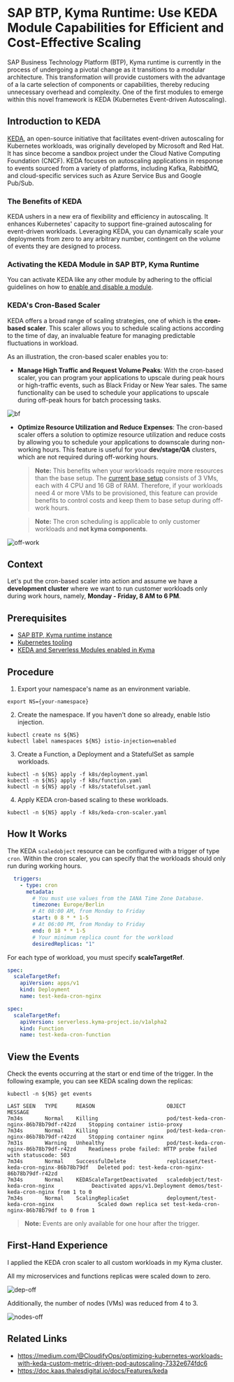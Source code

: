 # SAP BTP, Kyma Runtime: Use KEDA Module Capabilities for Efficient and Cost-Effective Scaling

SAP Business Technology Platform (BTP), Kyma runtime is currently in the process of undergoing a pivotal change as it transitions to a modular architecture. This transformation will provide customers with the advantage of a la carte selection of components or capabilities, thereby reducing unnecessary overhead and complexity. One of the first modules to emerge within this novel framework is KEDA (Kubernetes Event-driven Autoscaling).

## Introduction to KEDA

[KEDA](https://keda.sh/), an open-source initiative that facilitates event-driven autoscaling for Kubernetes workloads, was originally developed by Microsoft and Red Hat. It has since become a sandbox project under the Cloud Native Computing Foundation (CNCF). KEDA focuses on autoscaling applications in response to events sourced from a variety of platforms, including Kafka, RabbitMQ, and cloud-specific services such as Azure Service Bus and Google Pub/Sub.

### The Benefits of KEDA

KEDA ushers in a new era of flexibility and efficiency in autoscaling. It enhances Kubernetes' capacity to support fine-grained autoscaling for event-driven workloads. Leveraging KEDA, you can dynamically scale your deployments from zero to any arbitrary number, contingent on the volume of events they are designed to process.

### Activating the KEDA Module in SAP BTP, Kyma Runtime

You can activate KEDA like any other module by adhering to the official guidelines on how to [enable and disable a module](https://help.sap.com/docs/btp/sap-business-technology-platform/enable-and-disable-kyma-module).

### KEDA's Cron-Based Scaler

KEDA offers a broad range of scaling strategies, one of which is the **cron-based scaler**. This scaler allows you to schedule scaling actions according to the time of day, an invaluable feature for managing predictable fluctuations in workload.

As an illustration, the cron-based scaler enables you to:

- **Manage High Traffic and Request Volume Peaks**: With the cron-based scaler, you can program your applications to upscale during peak hours or high-traffic events, such as Black Friday or New Year sales. The same functionality can be used to schedule your applications to upscale during off-peak hours for batch processing tasks.

![bf](assets/keda-scale-bf.png)

- **Optimize Resource Utilization and Reduce Expenses**: The cron-based scaler offers a solution to optimize resource utilization and reduce costs by allowing you to schedule your applications to downscale during non-working hours. This feature is useful for your **dev/stage/QA** clusters, which are not required during off-working hours.

  > **Note:** This benefits when your workloads require more resources than the base setup. The [current base setup](https://kyma-project.github.io/price-calculator/) consists of 3 VMs, each with 4 CPU and 16 GB of RAM. Therefore, if your workloads need 4 or more VMs to be provisioned, this feature can provide benefits to control costs and keep them to base setup during off-work hours.

  > **Note:** The cron scheduling is applicable to only customer workloads and **not kyma components**.

![off-work](assets/keda-scale-off-work.png)

## Context

Let's put the cron-based scaler into action and assume we have a **development cluster** where we want to run customer workloads only during work hours, namely, **Monday - Friday, 8 AM to 6 PM**.

## Prerequisites

- [SAP BTP, Kyma runtime instance](../prerequisites/#kyma)
- [Kubernetes tooling](../prerequisites/#kubernetes)
- [KEDA and Serverless Modules enabled in Kyma](https://help.sap.com/docs/btp/sap-business-technology-platform/enable-and-disable-kyma-module)

## Procedure

1. Export your namespace's name as an environment variable.

  ```shell
  export NS={your-namespace}
  ```

2. Create the namespace. If you haven't done so already, enable Istio injection.

  ```shell
  kubectl create ns ${NS}
  kubectl label namespaces ${NS} istio-injection=enabled
  ```

3. Create a Function, a Deployment and a StatefulSet as sample workloads.

  ```shell
  kubectl -n ${NS} apply -f k8s/deployment.yaml
  kubectl -n ${NS} apply -f k8s/function.yaml
  kubectl -n ${NS} apply -f k8s/statefulset.yaml
  ```

4. Apply KEDA cron-based scaling to these workloads.

  ```shell
  kubectl -n ${NS} apply -f k8s/keda-cron-scaler.yaml
  ```

## How It Works

The KEDA `scaledobject` resource can be configured with a trigger of type `cron`. Within the cron scaler, you can specify that the workloads should only run during working hours.

```yaml
  triggers:
    - type: cron
      metadata:
        # You must use values from the IANA Time Zone Database.
        timezone: Europe/Berlin  
        # At 08:00 AM, from Monday to Friday
        start: 0 8 * * 1-5
        # At 06:00 PM, from Monday to Friday
        end: 0 18 * * 1-5
        # Your minimum replica count for the workload
        desiredReplicas: "1"
```

For each type of workload, you must specify **scaleTargetRef**.

```yaml
spec:
  scaleTargetRef:
    apiVersion: apps/v1
    kind: Deployment
    name: test-keda-cron-nginx
```

```yaml
spec:
  scaleTargetRef:
    apiVersion: serverless.kyma-project.io/v1alpha2
    kind: Function
    name: test-keda-cron-function
```

## View the Events

Check the events occurring at the start or end time of the trigger. In the following example, you can see KEDA scaling down the replicas:

```shell
kubectl -n ${NS} get events
```

```shell
LAST SEEN   TYPE      REASON                       OBJECT                                       MESSAGE
7m34s       Normal    Killing                      pod/test-keda-cron-nginx-86b78b79df-r42zd    Stopping container istio-proxy
7m34s       Normal    Killing                      pod/test-keda-cron-nginx-86b78b79df-r42zd    Stopping container nginx
7m31s       Warning   Unhealthy                    pod/test-keda-cron-nginx-86b78b79df-r42zd    Readiness probe failed: HTTP probe failed with statuscode: 503
7m34s       Normal    SuccessfulDelete             replicaset/test-keda-cron-nginx-86b78b79df   Deleted pod: test-keda-cron-nginx-86b78b79df-r42zd
7m34s       Normal    KEDAScaleTargetDeactivated   scaledobject/test-keda-cron-nginx            Deactivated apps/v1.Deployment demos/test-keda-cron-nginx from 1 to 0
7m34s       Normal    ScalingReplicaSet            deployment/test-keda-cron-nginx              Scaled down replica set test-keda-cron-nginx-86b78b79df to 0 from 1
```

  > **Note:** Events are only available for one hour after the trigger.

## First-Hand Experience

I applied the KEDA cron scaler to all custom workloads in my Kyma cluster.

All my microservices and functions replicas were scaled down to zero.

![dep-off](assets/keda-off-hours.png)

Additionally, the number of nodes (VMs) was reduced from 4 to 3.

![nodes-off](assets/nodes-off-hours.png)

## Related Links

- <https://medium.com/@CloudifyOps/optimizing-kubernetes-workloads-with-keda-custom-metric-driven-pod-autoscaling-7332e674fdc6>
- <https://doc.kaas.thalesdigital.io/docs/Features/keda>
